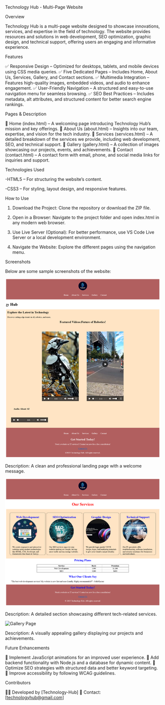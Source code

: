 Technology Hub - Multi-Page Website

Overview

Technology Hub is a multi-page website designed to showcase innovations, services, and expertise in the field of technology. The website provides resources and solutions in web development, SEO optimization, graphic design, and technical support, offering users an engaging and informative experience.

Features

✅ Responsive Design – Optimized for desktops, tablets, and mobile devices using CSS media queries.
✅ Five Dedicated Pages – Includes Home, About Us, Services, Gallery, and Contact sections.
✅ Multimedia Integration – Features high-quality images, embedded videos, and audio to enhance engagement.
✅ User-Friendly Navigation – A structured and easy-to-use navigation menu for seamless browsing.
✅ SEO Best Practices – Includes metadata, alt attributes, and structured content for better search engine rankings.



Pages & Description

📌 Home (index.html) – A welcoming page introducing Technology Hub’s mission and key offerings.
📌 About Us (about.html) – Insights into our team, expertise, and vision for the tech industry.
📌 Services (services.html) – A detailed breakdown of the services we provide, including web development, SEO, and technical support.
📌 Gallery (gallery.html) – A collection of images showcasing our projects, events, and achievements.
📌 Contact (contact.html) – A contact form with email, phone, and social media links for inquiries and support.



Technologies Used

-HTML5 – For structuring the website’s content.

-CSS3 – For styling, layout design, and responsive features.



How to Use

1. Download the Project: Clone the repository or download the ZIP file.


2. Open in a Browser: Navigate to the project folder and open index.html in any modern web browser.


3. Use Live Server (Optional): For better performance, use VS Code Live Server or a local development     environment.


4. Navigate the Website: Explore the different pages using the navigation menu.
   

Screenshots

Below are some sample screenshots of the website:

![Homepage](./images/homeHub.png)


Description: A clean and professional landing page with a welcome message.


![Services Page](./images/ourservices.png)

Description: A detailed section showcasing different tech-related services.


![Gallery Page](./images/gallery.png)

Description: A visually appealing gallery displaying our projects and achievements.

Future Enhancements

🔹 Implement JavaScript animations for an improved user experience.
🔹 Add backend functionality with Node.js and a database for dynamic content.
🔹 Optimize SEO strategies with structured data and better keyword targeting.
🔹 Improve accessibility by following WCAG guidelines.

Contributors

👨‍💻 Developed by [Technology-Hub]
📩 Contact: [technologyhub@gmail.com]
